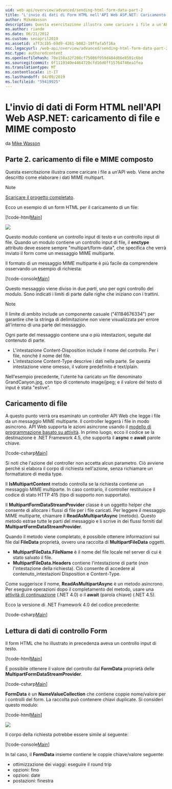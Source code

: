 ```yaml
---
uid: web-api/overview/advanced/sending-html-form-data-part-2
title: "L'invio di dati di Form HTML nell'API Web ASP.NET: Caricamento di file e MIME Multipart - ASP.NET 4.x"
author: MikeWasson
description: Questa esercitazione illustra come caricare i file a un'API web. Viene anche descritto come elaborare i dati MIME multipart.
ms.author: riande
ms.date: 06/21/2012
ms.custom: seoapril2019
ms.assetid: a7f3c1b5-69d9-4261-b082-19ffafa5f16a
msc.legacyurl: /web-api/overview/advanced/sending-html-form-data-part-2
msc.type: authoredcontent
ms.openlocfilehash: 70e150a32f208cf75086f959d484d86e8501c6bd
ms.sourcegitcommit: 0f1119340e4464720cfd16d0ff15764746ea1fea
ms.translationtype: MT
ms.contentlocale: it-IT
ms.lasthandoff: 04/09/2019
ms.locfileid: "59419925"
---
```

# <a name="sending-html-form-data-in-aspnet-web-api-file-upload-and-multipart-mime"></a>L'invio di dati di Form HTML nell'API Web ASP.NET: caricamento di file e MIME composto

da [Mike Wasson](https://github.com/MikeWasson)

## <a name="part-2-file-upload-and-multipart-mime"></a>Parte 2. caricamento di file e MIME composto

Questa esercitazione illustra come caricare i file a un'API web. Viene anche descritto come elaborare i dati MIME multipart.

> [!NOTE]
> [Scaricare il progetto completato](https://code.msdn.microsoft.com/ASPNET-Web-API-File-Upload-a8c0fb0d).


Ecco un esempio di un form HTML per il caricamento di un file:

[!code-html[Main](sending-html-form-data-part-2/samples/sample1.html)]

![](sending-html-form-data-part-2/_static/image1.png)

Questo modulo contiene un controllo input di testo e un controllo input di file. Quando un modulo contiene un controllo input di file, il **enctype** attributo deve essere sempre &quot;multipart/form-data&quot;, che specifica che verrà inviato il form come un messaggio MIME multiparte.

Il formato di un messaggio MIME multiparte è più facile da comprendere osservando un esempio di richiesta:

[!code-console[Main](sending-html-form-data-part-2/samples/sample2.cmd)]

Questo messaggio viene diviso in due *parti*, uno per ogni controllo del modulo. Sono indicati i limiti di parte dalle righe che iniziano con i trattini.

> [!NOTE]
> Il limite di ambito include un componente casuale (&quot;41184676334&quot;) per garantire che la stringa di delimitazione non viene visualizzata per errore all'interno di una parte del messaggio.


Ogni parte del messaggio contiene una o più intestazioni, seguite dal contenuto di parte.

- L'intestazione Content-Disposition include il nome del controllo. Per i file, nonché il nome del file.
- L'intestazione Content-Type descrive i dati nella parte. Se questa intestazione viene omesso, il valore predefinito è text/plain.

Nell'esempio precedente, l'utente ha caricato un file denominato GrandCanyon.jpg, con tipo di contenuto image/jpeg; e il valore del testo di input è stata &quot;estive&quot;.

## <a name="file-upload"></a>Caricamento di file

A questo punto verrà ora esaminato un controller API Web che legge i file da un messaggio MIME multiparte. Il controller leggerà i file in modo asincrono. API Web supporta le azioni asincrone usando il [modello di programmazione basato su attività](https://msdn.microsoft.com/library/dd460693.aspx). In primo luogo, ecco il codice se la destinazione è .NET Framework 4.5, che supporta il **async** e **await** parole chiave.

[!code-csharp[Main](sending-html-form-data-part-2/samples/sample3.cs)]

Si noti che l'azione del controller non accetta alcun parametro. Ciò avviene perché si elabora il corpo di richiesta nell'azione, senza richiamare un formattatore di media type.

Il **IsMultipartContent** metodo controlla se la richiesta contiene un messaggio MIME multiparte. In caso contrario, il controller restituisce il codice di stato HTTP 415 (tipo di supporto non supportato).

Il **MultipartFormDataStreamProvider** classe è un oggetto helper che consente di allocare i flussi di file per i file caricati. Per leggere il messaggio MIME multiparte, chiamare il **ReadAsMultipartAsync** (metodo). Questo metodo estrae tutte le parti del messaggio e li scrive in dei flussi forniti dal **MultipartFormDataStreamProvider**.

Quando il metodo viene completato, è possibile ottenere informazioni sui file dal **FileData** proprietà, ovvero una raccolta di **MultipartFileData** oggetti.

- **MultipartFileData.FileName** è il nome del file locale nel server di cui è stato salvato il file.
- **MultipartFileData.Headers** contiene l'intestazione di parte (*non* l'intestazione della richiesta). Ciò consente di accedere al contenuto\_intestazioni Disposition e Content-Type.

Come suggerisce il nome, **ReadAsMultipartAsync** è un metodo asincrono. Per eseguire operazioni dopo il completamento del metodo, usare una [attività di continuazione](https://msdn.microsoft.com/library/ee372288.aspx) (.NET 4.0) o il **await** (parola chiave) (.NET 4.5).

Ecco la versione di .NET Framework 4.0 del codice precedente:

[!code-csharp[Main](sending-html-form-data-part-2/samples/sample4.cs)]

## <a name="reading-form-control-data"></a>Lettura di dati di controllo Form

Il form HTML che ho illustrato in precedenza aveva un controllo input di testo.

[!code-html[Main](sending-html-form-data-part-2/samples/sample5.html)]

È possibile ottenere il valore del controllo dal **FormData** proprietà delle **MultipartFormDataStreamProvider**.

[!code-csharp[Main](sending-html-form-data-part-2/samples/sample6.cs?highlight=15)]

**FormData** è un **NameValueCollection** che contiene coppie nome/valore per i controlli del form. La raccolta può contenere chiavi duplicate. Si consideri questo modulo:

[!code-html[Main](sending-html-form-data-part-2/samples/sample7.html)]

![](sending-html-form-data-part-2/_static/image2.png)

Il corpo della richiesta potrebbe essere simile al seguente:

[!code-console[Main](sending-html-form-data-part-2/samples/sample8.cmd)]

In tal caso, il **FormData** insieme contiene le coppie chiave/valore seguente:

- ottimizzazione dei viaggi: eseguire il round trip
- opzioni: fino
- opzioni: date
- postazioni: finestra
